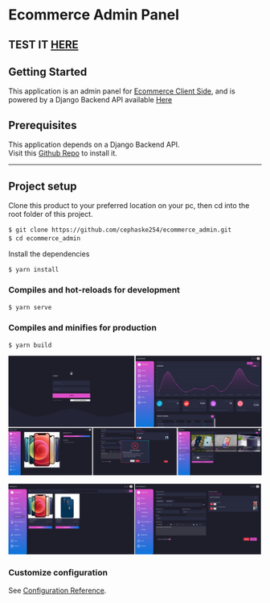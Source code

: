 # Ecommerce Admin Panel

## TEST IT [HERE](https://eshop-admin.uxinfiniti.com/login/test-credentials/)

## Getting Started

This application is an admin panel for [Ecommerce Client Side](https://github.com/cephaske254/ecomerce-frontend), and is powered by a Django Backend API available [Here](https://github.com/cephaske254/ecommerce-backend)

## Prerequisites

This application depends on a Django Backend API.  
Visit this [Github Repo](https://github.com/cephaske254/ecommerce-backend) to install it.

---

## Project setup

Clone this product to your preferred location on your pc, then cd into the root folder of this project.

```bash
$ git clone https://github.com/cephaske254/ecommerce_admin.git
$ cd ecommerce_admin
```

Install the dependencies

```
$ yarn install
```

### Compiles and hot-reloads for development

```
$ yarn serve
```

### Compiles and minifies for production

```
$ yarn build
```

![Screenshot 1](./screenshots/slide_01.png)

![Screenshot 2](./screenshots/slide_02.png)

### Customize configuration

See [Configuration Reference](https://cli.vuejs.org/config/).
